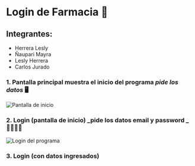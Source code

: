 
# Login de Farmacia 🏥

## Integrantes: 

* Herrera Lesly
* Ñaupari Mayra
* Lesly Herrera 
* Carlos Jurado 

### 1. Pantalla principal muestra el inicio del programa **_pide los datos_** 🖥


![ Pantalla de inicio ](https://user-images.githubusercontent.com/108675669/182657746-4eadbc02-acf7-43d0-b02c-4f19dce423b4.png)

### 2. Login (pantalla de inicio) **_pide los datos email y password _** 👩‍💻🧑‍💻


![Login del programa ](https://user-images.githubusercontent.com/108675669/182658158-0816492e-fb26-47aa-8bae-bae6e4c55998.png)

### 3. Login (con datos ingresados)


